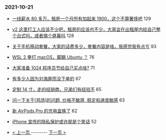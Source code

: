 ### 2021-10-21 
- [一线薪水 80 多万，租房一个月所有加起来 1900，这个不算奢侈吧](https://www.v2ex.com/t/809471) 129
- [v2 这里打工人应该不少吧，租房的应该也不少，大家会在出租屋内给自己整个台式吗，或者搞个屏幕吗](https://www.v2ex.com/t/809392) 128
- [关于手机移动套餐，大家的话费多少，套餐内容是啥，我感觉我有点亏](https://www.v2ex.com/t/809441) 93
- [WSL 2 拳打 macOS，脚踢 Ubuntu ？](https://www.v2ex.com/t/809474) 76
- [大家准备 1024 程序员节给自己买点啥?](https://www.v2ex.com/t/809476) 71
- [有多少人因为刘海屏而没下单的](https://www.v2ex.com/t/809484) 67
- [定制 14 寸，走的经销商，兄弟们有经验不](https://www.v2ex.com/t/809397) 65
- [问一下关于[鸡场]的问题, 价格不敏感, 稳定和速度敏感](https://www.v2ex.com/t/809349) 63
- [新 AirPods Pro 的充电盒换了](https://www.v2ex.com/t/809422) 62
- [iPhone 宣传的隐私保护或许就是个笑话](https://www.v2ex.com/t/809565) 52 

- [ < 上一页 ](https://github.com/able8/v2ex-hot-record/blob/master/2021-10-20.md) -------- [ 下一页 > ](https://github.com/able8/v2ex-hot-record/blob/master/2021-10-22.md)